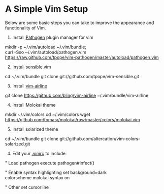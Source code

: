 A Simple Vim Setup
==================
Below are some basic steps you can take to improve the appearance and
functionality of Vim.

1. Install [Pathogen](https://github.com/tpope/vim-pathogen) plugin manager for
vim

 mkdir -p ~/.vim/autoload ~/.vim/bundle; \
 curl -Sso ~/.vim/autoload/pathogen.vim \
 https://raw.github.com/tpope/vim-pathogen/master/autoload/pathogen.vim

2. Install [sensible.vim](https://github.com/tpope/vim-sensible)

 cd ~/.vim/bundle
 git clone git://github.com/tpope/vim-sensible.git

3. Install [vim-airline](https://github.com/bling/vim-airline)

 git clone https://github.com/bling/vim-airline ~/.vim/bundle/vim-airline

4. Install Molokai theme

 mkdir ~/.vim/colors
 cd ~/.vim/colors
 wget https://github.com/tomasr/molokai/raw/master/colors/molokai.vim

5. Install solarized theme

 cd ~/.vim/bundle
 git clone git://github.com/altercation/vim-colors-solarized.git

4. Edit your [.vimrc](http://vimdoc.sourceforge.net/htmldoc/starting.html) to 
include:

 " Load pathogen
 execute pathogen#infect()

 " Enable syntax highlighting
 set background=dark                                                                                     
 colorscheme molokai
 syntax on

 " Other
 set cursorline
